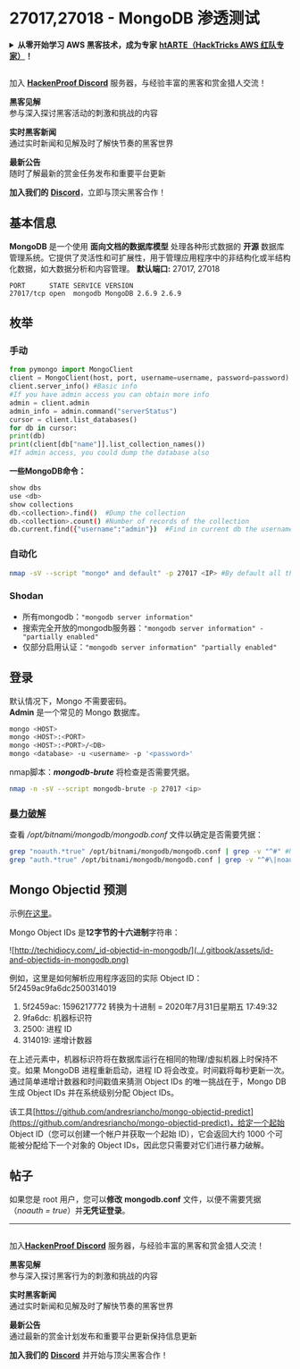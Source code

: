 # 27017,27018 - MongoDB 渗透测试

<details>

<summary><strong>从零开始学习 AWS 黑客技术，成为专家</strong> <a href="https://training.hacktricks.xyz/courses/arte"><strong>htARTE（HackTricks AWS 红队专家）</strong></a><strong>！</strong></summary>

支持 HackTricks 的其他方式：

* 如果您想在 HackTricks 中看到您的 **公司广告** 或 **下载 HackTricks 的 PDF**，请查看 [**订阅计划**](https://github.com/sponsors/carlospolop)!
* 获取 [**官方 PEASS & HackTricks 商品**](https://peass.creator-spring.com)
* 探索 [**PEASS 家族**](https://opensea.io/collection/the-peass-family)，我们的独家 [**NFTs**](https://opensea.io/collection/the-peass-family)
* **加入** 💬 [**Discord 群组**](https://discord.gg/hRep4RUj7f) 或 [**电报群组**](https://t.me/peass) 或 **关注** 我们的 **Twitter** 🐦 [**@carlospolopm**](https://twitter.com/hacktricks_live)**。**
* 通过向 [**HackTricks**](https://github.com/carlospolop/hacktricks) 和 [**HackTricks Cloud**](https://github.com/carlospolop/hacktricks-cloud) github 仓库提交 PR 来分享您的黑客技巧。

</details>

<figure><img src="../../.gitbook/assets/image (1) (3) (1).png" alt=""><figcaption></figcaption></figure>

加入 [**HackenProof Discord**](https://discord.com/invite/N3FrSbmwdy) 服务器，与经验丰富的黑客和赏金猎人交流！

**黑客见解**\
参与深入探讨黑客活动的刺激和挑战的内容

**实时黑客新闻**\
通过实时新闻和见解及时了解快节奏的黑客世界

**最新公告**\
随时了解最新的赏金任务发布和重要平台更新

**加入我们的** [**Discord**](https://discord.com/invite/N3FrSbmwdy)，立即与顶尖黑客合作！

## 基本信息

**MongoDB** 是一个使用 **面向文档的数据库模型** 处理各种形式数据的 **开源** 数据库管理系统。它提供了灵活性和可扩展性，用于管理应用程序中的非结构化或半结构化数据，如大数据分析和内容管理。
**默认端口:** 27017, 27018
```
PORT      STATE SERVICE VERSION
27017/tcp open  mongodb MongoDB 2.6.9 2.6.9
```
## 枚举

### 手动
```python
from pymongo import MongoClient
client = MongoClient(host, port, username=username, password=password)
client.server_info() #Basic info
#If you have admin access you can obtain more info
admin = client.admin
admin_info = admin.command("serverStatus")
cursor = client.list_databases()
for db in cursor:
print(db)
print(client[db["name"]].list_collection_names())
#If admin access, you could dump the database also
```
**一些MongoDB命令：**
```bash
show dbs
use <db>
show collections
db.<collection>.find()  #Dump the collection
db.<collection>.count() #Number of records of the collection
db.current.find({"username":"admin"})  #Find in current db the username admin
```
### 自动化
```bash
nmap -sV --script "mongo* and default" -p 27017 <IP> #By default all the nmap mongo enumerate scripts are used
```
### Shodan

* 所有mongodb：`"mongodb server information"`
* 搜索完全开放的mongodb服务器：`"mongodb server information" -"partially enabled"`
* 仅部分启用认证：`"mongodb server information" "partially enabled"`

## 登录

默认情况下，Mongo 不需要密码。\
**Admin** 是一个常见的 Mongo 数据库。
```bash
mongo <HOST>
mongo <HOST>:<PORT>
mongo <HOST>:<PORT>/<DB>
mongo <database> -u <username> -p '<password>'
```
nmap脚本：_**mongodb-brute**_ 将检查是否需要凭据。
```bash
nmap -n -sV --script mongodb-brute -p 27017 <ip>
```
### [**暴力破解**](../generic-methodologies-and-resources/brute-force.md#mongo)

查看 _/opt/bitnami/mongodb/mongodb.conf_ 文件以确定是否需要凭据：
```bash
grep "noauth.*true" /opt/bitnami/mongodb/mongodb.conf | grep -v "^#" #Not needed
grep "auth.*true" /opt/bitnami/mongodb/mongodb.conf | grep -v "^#\|noauth" #Not needed
```
## Mongo Objectid 预测

示例[在这里](https://techkranti.com/idor-through-mongodb-object-ids-prediction/)。

Mongo Object IDs 是**12字节的十六进制**字符串：

![http://techidiocy.com/_id-objectid-in-mongodb/](../.gitbook/assets/id-and-objectids-in-mongodb.png)

例如，这里是如何解析应用程序返回的实际 Object ID：5f2459ac9fa6dc2500314019

1. 5f2459ac: 1596217772 转换为十进制 = 2020年7月31日星期五 17:49:32
2. 9fa6dc: 机器标识符
3. 2500: 进程 ID
4. 314019: 递增计数器

在上述元素中，机器标识符将在数据库运行在相同的物理/虚拟机器上时保持不变。如果 MongoDB 进程重新启动，进程 ID 将会改变。时间戳将每秒更新一次。通过简单递增计数器和时间戳值来猜测 Object IDs 的唯一挑战在于，Mongo DB 生成 Object IDs 并在系统级别分配 Object IDs。

该工具[https://github.com/andresriancho/mongo-objectid-predict](https://github.com/andresriancho/mongo-objectid-predict)，给定一个起始 Object ID（您可以创建一个帐户并获取一个起始 ID），它会返回大约 1000 个可能被分配给下一个对象的 Object IDs，因此您只需要对它们进行暴力破解。

## 帖子

如果您是 root 用户，您可以**修改** **mongodb.conf** 文件，以便不需要凭据（_noauth = true_）并**无凭证登录**。

***

<figure><img src="../../.gitbook/assets/image (1) (3) (1).png" alt=""><figcaption></figcaption></figure>

加入[**HackenProof Discord**](https://discord.com/invite/N3FrSbmwdy) 服务器，与经验丰富的黑客和赏金猎人交流！

**黑客见解**\
参与深入探讨黑客行为的刺激和挑战的内容

**实时黑客新闻**\
通过实时新闻和见解及时了解快节奏的黑客世界

**最新公告**\
通过最新的赏金计划发布和重要平台更新保持信息更新

**加入我们的** [**Discord**](https://discord.com/invite/N3FrSbmwdy) 并开始与顶尖黑客合作！
